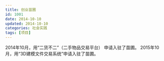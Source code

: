 ```yaml
---
title: 创业苗圃
id: 1001
date: 2014-10-10
updated: 2014-10-10
categories: 社会实践
tags: [项目]
---
```


2014年10月，用“二货不二”（二手物品交易平台） 申请入驻了苗圃。
2015年10月，用“3D建模文件交易系统”申请入驻了苗圃。
